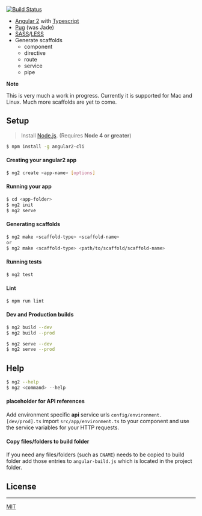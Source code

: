 [![Build Status](https://travis-ci.org/madhusudhand/angular2-cli.svg?branch=master)](https://travis-ci.org/madhusudhand/angular2-cli)

* [Angular 2][angular] with [Typescript][ts]
* [Pug] (was Jade)
* [SASS]/[LESS]
* Generate scaffolds
  * component
  * directive
  * route
  * service
  * pipe

**Note**

This is very much a work in progress.
Currently it is supported for Mac and Linux.
Much more scaffolds are yet to come.

## Setup

> Install [Node.js].
(Requires **Node 4 or greater**)

```sh
$ npm install -g angular2-cli
```

#### Creating your angular2 app

```sh
$ ng2 create <app-name> [options]
```

#### Running your app

```sh
$ cd <app-folder>
$ ng2 init
$ ng2 serve
```

#### Generating scaffolds

```sh
$ ng2 make <scaffold-type> <scaffold-name>
or
$ ng2 make <scaffold-type> <path/to/scaffold/scaffold-name>
```

#### Running tests

```sh
$ ng2 test
```

#### Lint

```sh
$ npm run lint
```

#### Dev and Production builds

```sh
$ ng2 build --dev
$ ng2 build --prod

$ ng2 serve --dev
$ ng2 serve --prod
```

## Help

```sh
$ ng2 --help
$ ng2 <command> --help
```

#### placeholder for API references

Add environment specific **api** service urls `config/environment.[dev/prod].ts`
import `src/app/environment.ts` to your component and use the service variables for your HTTP requests.

#### Copy files/folders to build folder

If you need any files/folders (such as `CNAME`) needs to be copied to build folder
add those entries to `angular-build.js` which is located in the project folder.

## License
----

[MIT]


   [angular]: <angular.io>
   [ut]: <https://docs.angularjs.org/guide/unit-testing>
   [ts]: <http://www.typescriptlang.org>
   [pug]: <http://jade-lang.com>
   [SASS]: <http://sass-lang.com>
   [LESS]: <http://lesscss.org>
   [node.js]: <http://nodejs.org>
   [MIT]: <https://github.com/madhusudhand/angular2-cli/blob/master/LICENSE>
